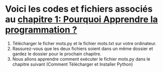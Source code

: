 # Voici les codes et fichiers associés au [chapitre 1: Pourquoi Apprendre la programmation ?](https://www.youtube.com/watch?v=I2saPNqofXE&list=PLf--0EtRVhJFdYV-PkTsBQN0BMwzxY0_u)

1. Télécharger le ficher mots.py et le fichier mots.txt sur votre ordinateur. 
2. Rassurez-vous que les deux fichiers soient dans un même dossier et gardez le dossier pour le prochain chapitre.
3. Nous allons apprendre comment exécuter le fichier mots.py dans le chapitre suivant (Comment Télécharger et Installer Python)
